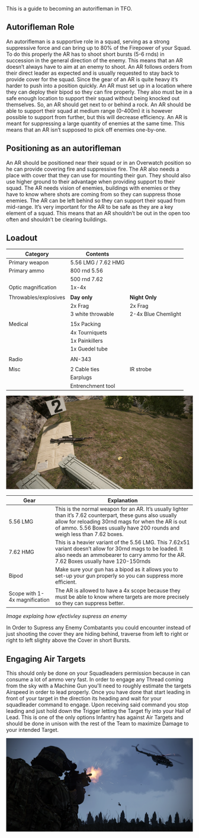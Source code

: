 
This is a guide to becoming an autorifleman in TFO. 

## Autorifleman Role
An autorifleman is a supportive role in a squad, serving as a strong suppressive force and can bring up to 80% of the Firepower of your Squad. To do this properly the AR has to shoot short bursts (5-6 rnds) in succession in the general direction of the enemy. This means that an AR doesn’t always have to aim at an enemy to shoot. An AR follows orders from their direct leader as expected and is usually requested to stay back to provide cover for the squad. Since the gear of an AR is quite heavy it’s harder to push into a position quickly.
An AR must set up in a location where they can deploy their bipod so they can fire properly.  They also must be in a safe enough location to support their squad without being knocked out themselves. So, an AR should get next to or behind a rock. An AR should be able to support their squad at medium range (0-400m) it is however possible to support from further, but this will decrease efficiency. 
An AR is meant for suppressing a large quantity of enemies at the same time. This means that an AR isn’t supposed to pick off enemies one-by-one.

## Positioning as an autorifleman
An AR should be positioned near their squad or in an Overwatch position so he can provide covering fire and suppressive fire. The AR also needs a place with cover that they can use for mounting their gun. They should also use higher ground to their advantage when providing support to their squad. 
The AR needs vision of enemies, buildings with enemies or they have to know where shots are coming from so they can suppress those enemies. The AR can be left behind so they can support their squad from mid-range.
It’s very important for the AR to be safe as they are a key element of a squad. This means that an AR shouldn’t be out in the open too often and shouldn’t be clearing buildings. 

## Loadout

|Category             | Contents             |                     |
|---------------------|----------------------|---------------------|
| Primary weapon      | 5.56 LMG / 7.62 HMG  |                     |
| Primary ammo        | 800 rnd 5.56         |                     |
|                     | 500 rnd 7.62         |                     |
| Optic magnification | 1x-4x                |                     |
|                     |                      |                     |
|Throwables/explosives| **Day only**         | **Night Only**      |
|                     | 2x Frag              | 2x Frag             |
|                     | 3 white throwable    | 2-4x Blue Chemlight |
|                     |                      |                     |
| Medical             | 15x Packing          |                     |
|                     | 4x Tourniquets       |                     |
|                     | 1x Painkillers       |                     |
|                     | 1x Guedel tube       |                     |
|                     |                      |                     |
| Radio               | AN-343               |                     |
|                     |                      |                     |
| Misc                | 2 Cable ties         | IR strobe           |
|                     | Earplugs             |                     |
|                     | Entrenchment tool    |                     |


![](../assets/images/AR/AR1.png)


| **Gear**                      | **Explanation**                                                                                                                                                                                                                                 |
| ----------------------------- | ----------------------------------------------------------------------------------------------------------------------------------------------------------------------------------------------------------------------------------------------- |
| 5.56 LMG                      | This is the normal weapon for an AR. It’s usually lighter than it’s 7.62 counterpart, these guns also usually allow for reloading 30rnd mags for when the AR is out of ammo. 5.56 Boxes usually have 200 rounds and weigh less than 7.62 boxes. |
| 7.62 HMG                      | This is a heavier variant of the 5.56 LMG. This 7.62x51 variant doesn’t allow for 30rnd mags to be loaded. It also needs an ammobearer to carry ammo for the AR. 7.62 Boxes usually have 120-150rnds                                            |
| Bipod                         | Make sure your gun has a bipod as it allows you to set-up your gun properly so you can suppress more efficient.                                                                                                                                 |
| Scope with 1-4x magnification | The AR is allowed to have a 4x scope because they must be able to know where targets are more precisely so they can suppress better.                                                                                                            |


*Image explaing how efectivley supress an enemy*

In Order to Supress any Enemy Combatants you could encounter instead of just shooting the cover they are hiding behind, traverse from left to right or right to left slighty above the Cover in short Bursts.



## Engaging Air Targets
This should only be done on your Squadleaders permission because in can consume a lot of ammo very fast.
In order to engage any Thread coming from the sky with a Machine Gun you'll need to roughly estimate the targets Airspeed in order to lead properly.
Once you have done that start leading in front of your target in the direction its heading and wait for your squadleader command to engage.
Upon receiving said command you stop leading and just hold down the Trigger letting the Target fly into your Hail of Lead. This is one of the only options Infantry has against Air Targets and should be done in unison with the rest of the Team to maximize Damage to your intended Target.

![](../assets/images/ar.png)
